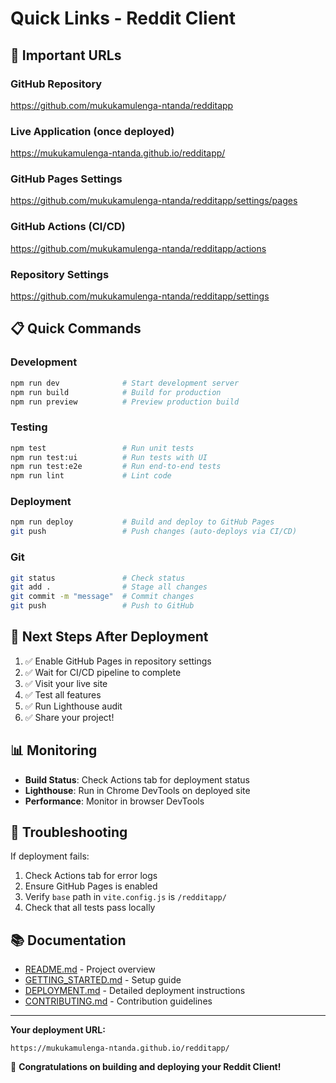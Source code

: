# Quick Links - Reddit Client

## 🔗 Important URLs

### GitHub Repository
https://github.com/mukukamulenga-ntanda/redditapp

### Live Application (once deployed)
https://mukukamulenga-ntanda.github.io/redditapp/

### GitHub Pages Settings
https://github.com/mukukamulenga-ntanda/redditapp/settings/pages

### GitHub Actions (CI/CD)
https://github.com/mukukamulenga-ntanda/redditapp/actions

### Repository Settings
https://github.com/mukukamulenga-ntanda/redditapp/settings

## 📋 Quick Commands

### Development
```bash
npm run dev              # Start development server
npm run build            # Build for production
npm run preview          # Preview production build
```

### Testing
```bash
npm test                 # Run unit tests
npm run test:ui          # Run tests with UI
npm run test:e2e         # Run end-to-end tests
npm run lint             # Lint code
```

### Deployment
```bash
npm run deploy           # Build and deploy to GitHub Pages
git push                 # Push changes (auto-deploys via CI/CD)
```

### Git
```bash
git status               # Check status
git add .                # Stage all changes
git commit -m "message"  # Commit changes
git push                 # Push to GitHub
```

## 🎯 Next Steps After Deployment

1. ✅ Enable GitHub Pages in repository settings
2. ✅ Wait for CI/CD pipeline to complete
3. ✅ Visit your live site
4. ✅ Test all features
5. ✅ Run Lighthouse audit
6. ✅ Share your project!

## 📊 Monitoring

- **Build Status**: Check Actions tab for deployment status
- **Lighthouse**: Run in Chrome DevTools on deployed site
- **Performance**: Monitor in browser DevTools

## 🐛 Troubleshooting

If deployment fails:
1. Check Actions tab for error logs
2. Ensure GitHub Pages is enabled
3. Verify `base` path in `vite.config.js` is `/redditapp/`
4. Check that all tests pass locally

## 📚 Documentation

- [README.md](./README.md) - Project overview
- [GETTING_STARTED.md](./GETTING_STARTED.md) - Setup guide
- [DEPLOYMENT.md](./DEPLOYMENT.md) - Detailed deployment instructions
- [CONTRIBUTING.md](./CONTRIBUTING.md) - Contribution guidelines

---

**Your deployment URL:**
```
https://mukukamulenga-ntanda.github.io/redditapp/
```

🎉 **Congratulations on building and deploying your Reddit Client!**

